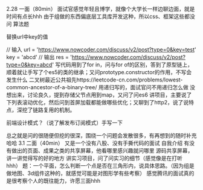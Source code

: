 

2.28 一面（80min）
面试官感觉年轻且博学，就像个大学长一样边聊边面，就是时间有点长hhh
由于组做的东西偏底层工具库开发这种，所以css、框架这些都没问
算法题

替换url中key的值

// 输入
url = 'https://www.nowcoder.com/discuss/v2/post?type=0&key=test'
key = 'abcd'
// 输出
res = 'https://www.nowcoder.com/discuss/v2/post?type=0&key=abcd'
写代码用到了for in，问与for of的区别，答到了原型链上，顺着就让手写了个es5的类的继承；又问prototype.constructor的作用，不写会发生什么
二叉树最近公共祖先https://leetcode-cn.com/problems/lowest-common-ancestor-of-a-binary-tree/
用递归写的，面试官问不用递归怎么做
没想出来，讨论良久，提到存储父节点用到map，又问了问es6
讲项目，主要说了下列表滚动优化，然后问到首屏加载都能做哪些优化；又聊到了http2，说了说特点，深挖了链路复用的机制。

前端设计模式？（说了解发布订阅模式）手写一下

总之就是问的很随便但挖的很深，围绕一个问题会发散很多，有再想到的随时补充哈哈
3.1 二面（40min）
又是一个没有八股、没有手撕代码的面试
自我介绍
有没有做出的页面、成果之类的共享屏幕，他看哪里感兴趣就问哪里
源码共享屏幕，讲一讲觉得写的好的地方
讲实习项目，问了问实习的细节（感觉像是在打听hhh）
题：一个平面，怎么判断一个点是否在三角形内，说具体思路。（因为组是做地图、3d组件这种的，就感觉可能是对图形学有些考察）
感觉腾讯的面试真的是很考察个人的既往能力，许愿三面hhh